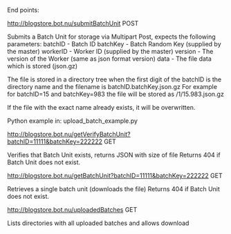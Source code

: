 
End points: 

http://blogstore.bot.nu/submitBatchUnit
POST

Submits a Batch Unit for storage via Multipart Post,
expects the following parameters:
batchID - Batch ID
batchKey - Batch Random Key (supplied by the master)
workerID - Worker ID (supplied by the master)
version - The version of the Worker (same as json format version)
data - The file data which is stored (json.gz) 

The file is stored in a directory tree when the first digit of the 
batchID is the directory name and the filename is batchID.batchKey.json.gz
For example for batchID=15 and batchKey=983 the file will be stored 
as /1/15.983.json.gz

If the file with the exact name already exists, it will be overwritten.

Python example in: upload_batch_example.py

http://blogstore.bot.nu/getVerifyBatchUnit?batchID=11111&batchKey=222222
GET

Verifies that Batch Unit exists, returns JSON with size of file
Returns 404 if Batch Unit does not exist.


http://blogstore.bot.nu/getBatchUnit?batchID=11111&batchKey=222222
GET

Retrieves a single batch unit (downloads the file)
Returns 404 if Batch Unit does not exist.


http://blogstore.bot.nu/uploadedBatches
GET

Lists directories with all uploaded batches and allows download
